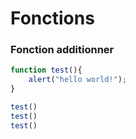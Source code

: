 # Fonctions

### Fonction additionner
```js
function test(){
    alert("hello world!");
}

test()
test()
test()
```
